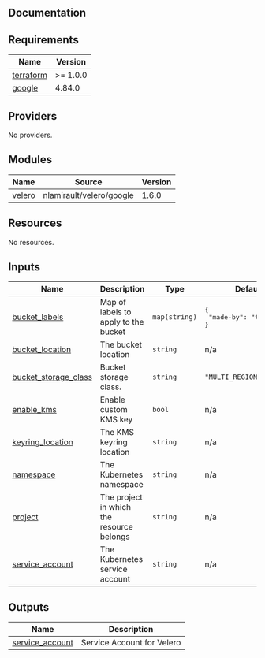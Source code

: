 ## Documentation

<!-- BEGINNING OF PRE-COMMIT-TERRAFORM DOCS HOOK -->

## Requirements

| Name                                                                     | Version  |
| ------------------------------------------------------------------------ | -------- |
| <a name="requirement_terraform"></a> [terraform](#requirement_terraform) | >= 1.0.0 |
| <a name="requirement_google"></a> [google](#requirement_google)          | 4.84.0   |

## Providers

No providers.

## Modules

| Name                                                  | Source                   | Version |
| ----------------------------------------------------- | ------------------------ | ------- |
| <a name="module_velero"></a> [velero](#module_velero) | nlamirault/velero/google | 1.6.0   |

## Resources

No resources.

## Inputs

| Name                                                                                            | Description                               | Type          | Default                                      | Required |
| ----------------------------------------------------------------------------------------------- | ----------------------------------------- | ------------- | -------------------------------------------- | :------: |
| <a name="input_bucket_labels"></a> [bucket\_labels](#input_bucket_labels)                       | Map of labels to apply to the bucket      | `map(string)` | <pre>{<br> "made-by": "terraform"<br>}</pre> |    no    |
| <a name="input_bucket_location"></a> [bucket\_location](#input_bucket_location)                 | The bucket location                       | `string`      | n/a                                          |   yes    |
| <a name="input_bucket_storage_class"></a> [bucket\_storage\_class](#input_bucket_storage_class) | Bucket storage class.                     | `string`      | `"MULTI_REGIONAL"`                           |    no    |
| <a name="input_enable_kms"></a> [enable\_kms](#input_enable_kms)                                | Enable custom KMS key                     | `bool`        | n/a                                          |   yes    |
| <a name="input_keyring_location"></a> [keyring\_location](#input_keyring_location)              | The KMS keyring location                  | `string`      | n/a                                          |   yes    |
| <a name="input_namespace"></a> [namespace](#input_namespace)                                    | The Kubernetes namespace                  | `string`      | n/a                                          |   yes    |
| <a name="input_project"></a> [project](#input_project)                                          | The project in which the resource belongs | `string`      | n/a                                          |   yes    |
| <a name="input_service_account"></a> [service\_account](#input_service_account)                 | The Kubernetes service account            | `string`      | n/a                                          |   yes    |

## Outputs

| Name                                                                              | Description                |
| --------------------------------------------------------------------------------- | -------------------------- |
| <a name="output_service_account"></a> [service\_account](#output_service_account) | Service Account for Velero |

<!-- END OF PRE-COMMIT-TERRAFORM DOCS HOOK -->
